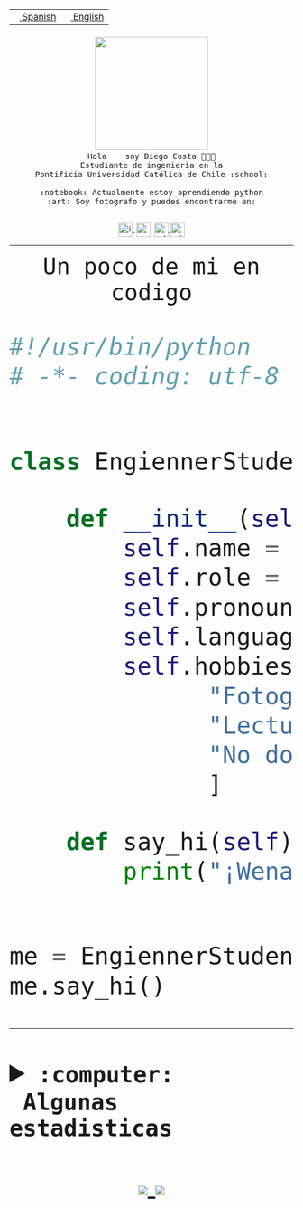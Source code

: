 <table border="0"  align="right">
 <tr><td><a href="README.md"><img src="https://upload.wikimedia.org/wikipedia/commons/thumb/8/89/Bandera_de_Espa%C3%B1a.svg/1200px-Bandera_de_Espa%C3%B1a.svg.png" height="10"> Spanish</a></td>
 <td><a href="README.en.md"><img src="https://upload.wikimedia.org/wikipedia/commons/a/a4/Flag_of_the_United_States.svg" height="10"> English</a></td></tr>
</table><br><br><br>


<p align="center">
  <img src="https://github.com/diegocostares/diegocostares/blob/main/Images/aaa2.gif?raw=true" width="200px">
  <br><samp>
    Hola <img src="https://media.giphy.com/media/hvRJCLFzcasrR4ia7z/giphy.gif" width="16px"> soy Diego Costa 👨🏻‍💻<br>
    Estudiante de ingeniería en la <br>
    Pontificia Universidad Católica de Chile :school:<br>
  <br>
    :notebook: Actualmente estoy aprendiendo python <br>
    :art: Soy fotografo y puedes encontrarme en: <br>
  <br></samp>
  
</p>

<p align="center">
   <a href="https://instagram.com/diegocosta_no" target="blank">
    <img 
    align="center" src="https://cdn.jsdelivr.net/npm/simple-icons@3.0.1/icons/instagram.svg" alt="instagram" height="25px" width="25px" />
  </a>
  <a style="border: 3px solid; color: white;"href="https://t.me/diegocosta_no" target="blank">
  <img
  align="center" alt="Telegram" width="25px" src="https://icons-for-free.com/iconfiles/png/512/Telegram-1324888767380505522.png" />
</a>
<a href="https://api.whatsapp.com/send?phone=56971897835&text=Hola!" target="blank">
  <img
  align="center" alt="wtsp" width="25px" src="https://img.icons8.com/pastel-glyph/2x/whatsapp--v2.png" />
</a>
<a href="https://www.linkedin.com/in/diego-costa-786249213/" target="blank">
  <img
  align="center" alt="wtsp" width="25px" src="https://img.icons8.com/metro/452/linkedin.png" />
</a>

  </a>
</p>

---


<p align="center"><font size="25"><samp>Un poco de mi en codigo</samp></front></p>


```python
#!/usr/bin/python
# -*- coding: utf-8 -*-


class EngiennerStudent:

    def __init__(self):
        self.name = "Diego Costa"
        self.role = "Estudiante"
        self.pronouns = "he/him"
        self.language_spoken = ["es_CL", "en_US"]
        self.hobbies = [
              "Fotografia",
              "Lectura",
              "No dormir",
              ]

    def say_hi(self):
        print("¡Wena mundo!")


me = EngiennerStudent()
me.say_hi()
```
---
<details>
  <summary><b><samp>:computer: &nbsp;Algunas estadisticas</samp></b></summary>
  <br/></p>

<!--START_SECTION:waka-->
**Soy nocturno 🦉** 

```text
🌞 Mañana     2 commits      ░░░░░░░░░░░░░░░░░░░░░░░░░   1.32% 
🌆 Día        55 commits     █████████░░░░░░░░░░░░░░░░   36.42% 
🌃 Tarde      26 commits     ████░░░░░░░░░░░░░░░░░░░░░   17.22% 
🌙 Noche      68 commits     ███████████░░░░░░░░░░░░░░   45.03%

```
📅 **Soy más productivo los Miércoles** 

```text
Lunes        1 commits      ░░░░░░░░░░░░░░░░░░░░░░░░░   0.66% 
Martes       4 commits      ░░░░░░░░░░░░░░░░░░░░░░░░░   2.65% 
Miércoles    81 commits     █████████████░░░░░░░░░░░░   53.64% 
Jueves       32 commits     █████░░░░░░░░░░░░░░░░░░░░   21.19% 
Viernes      2 commits      ░░░░░░░░░░░░░░░░░░░░░░░░░   1.32% 
Sábado       11 commits     █░░░░░░░░░░░░░░░░░░░░░░░░   7.28% 
Domingo      20 commits     ███░░░░░░░░░░░░░░░░░░░░░░   13.25%

```


📊 **Esta semana me dediqué a** 

```text
🐱‍💻 Proyectos: 
diegocostares-iic2233-20210 hrs 35 mins      ██████████████████████░░░   88.01% 
Discretas_T1             41 mins             █░░░░░░░░░░░░░░░░░░░░░░░░   5.7% 
Unknown Project          22 mins             ░░░░░░░░░░░░░░░░░░░░░░░░░   3.06% 
AF1                      16 mins             ░░░░░░░░░░░░░░░░░░░░░░░░░   2.32% 
Discretas_T1 (1)         4 mins              ░░░░░░░░░░░░░░░░░░░░░░░░░   0.68%

```


 Last Updated on 09/09/2021
<!--END_SECTION:waka-->
  
  

 <p align="center"> <img src="https://github-readme-stats.vercel.app/api?username=diegocostares&show_icons=true&theme=ayu-mirage" alt="abhisheknaiidu" /></p>
 
</details>

<p align=center>
  <a href="https://github.com/diegocostares">
    <img src="https://badges.pufler.dev/visits/diegocostares/diegocostares?style=flat-square&color=black&logo=github">
  </a>
  <a href="https://github.com/diegocostares?tab=repositories">
    <img src="https://badges.pufler.dev/repos/diegocostares?style=flat-square&color=black&logo=github">
  </a>
</p>
